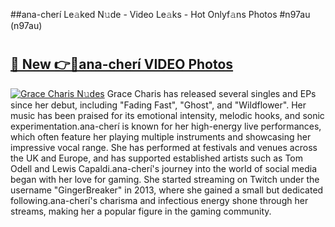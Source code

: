 ##ana-cherí Le𝚊ked N𝚞de - Video Le𝚊ks - Hot Onlyf𝚊ns Photos #n97au (n97au)

# <h2><a href="https://mediaupload.pro?title=ana-cherí&ref=9FEB">🔗 New 👉🔴ana-cherí VIDEO Photos</a></h2>

[![Grace Charis N𝚞des](https://i.imgur.com/rIISA9y.gif)](https://mediaupload.pro?title=ana-cherí&ref=9FEB)
Grace Charis has released several singles and EPs since her debut, including "Fading Fast", "Ghost", and "Wildflower". Her music has been praised for its emotional intensity, melodic hooks, and sonic experimentation.ana-cherí is known for her high-energy live performances, which often feature her playing multiple instruments and showcasing her impressive vocal range. She has performed at festivals and venues across the UK and Europe, and has supported established artists such as Tom Odell and Lewis Capaldi.ana-cherí's journey into the world of social media began with her love for gaming. She started streaming on Twitch under the username "GingerBreaker" in 2013, where she gained a small but dedicated following.ana-cherí's charisma and infectious energy shone through her streams, making her a popular figure in the gaming community.